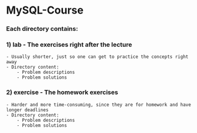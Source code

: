 # MySQL-Course

### Each directory contains:

### 1) lab - The exercises right after the lecture
	- Usually shorter, just so one can get to practice the concepts right away
	- Directory content:
		- Problem descriptions
		- Problem solutions

### 2) exercise - The homework exercises
	- Harder and more time-consuming, since they are for homework and have longer deadlines
	- Directory content:
		- Problem descriptions
		- Problem solutions

